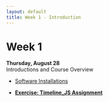 ```yaml
---
layout: default
title: Week 1 - Introduction
---
```


# Week 1

**Thursday, August 28**  
Introductions and Course Overview

 

- [Software Installations](installations.md)

- [**Exercise: Timeline_JS Assignment**](https://docs.google.com/document/d/1DdSkJG7Wpj0H35m_2D7ZgqPEDdy4K29KDfzQerxsr6M/edit?usp=sharing)
